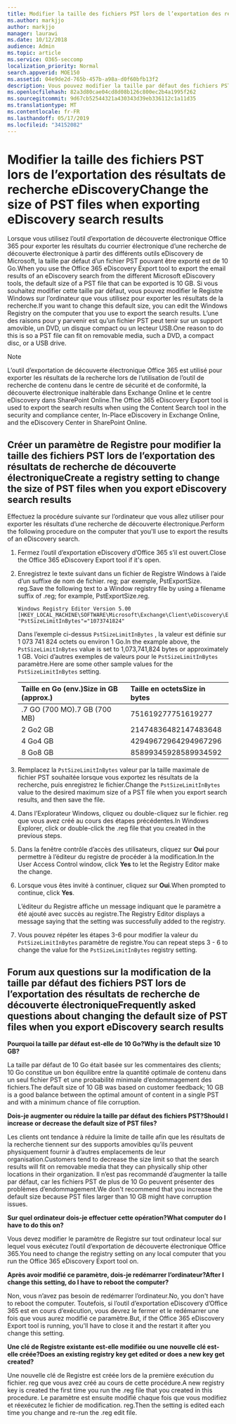 ```yaml
---
title: Modifier la taille des fichiers PST lors de l’exportation des résultats de recherche eDiscovery
ms.author: markjjo
author: markjjo
manager: laurawi
ms.date: 10/12/2018
audience: Admin
ms.topic: article
ms.service: O365-seccomp
localization_priority: Normal
search.appverid: MOE150
ms.assetid: 04e9de2d-765b-457b-a98a-d0f60bfb13f2
description: Vous pouvez modifier la taille par défaut des fichiers PST téléchargés sur votre ordinateur lorsque vous exportez les résultats de recherche de découverte électronique.
ms.openlocfilehash: 82a3d80cae04cd8d08b126c800ec2b4a1995f262
ms.sourcegitcommit: 9d67cb52544321a430343d39eb336112c1a11d35
ms.translationtype: MT
ms.contentlocale: fr-FR
ms.lasthandoff: 05/17/2019
ms.locfileid: "34152082"
---
```

# <a name="change-the-size-of-pst-files-when-exporting-ediscovery-search-results"></a><span data-ttu-id="35a89-103">Modifier la taille des fichiers PST lors de l’exportation des résultats de recherche eDiscovery</span><span class="sxs-lookup"><span data-stu-id="35a89-103">Change the size of PST files when exporting eDiscovery search results</span></span>

<span data-ttu-id="35a89-104">Lorsque vous utilisez l’outil d’exportation de découverte électronique Office 365 pour exporter les résultats du courrier électronique d’une recherche de découverte électronique à partir des différents outils eDiscovery de Microsoft, la taille par défaut d’un fichier PST pouvant être exporté est de 10 Go.</span><span class="sxs-lookup"><span data-stu-id="35a89-104">When you use the Office 365 eDiscovery Export tool to export the email results of an eDiscovery search from the different Microsoft eDiscovery tools, the default size of a PST file that can be exported is 10 GB.</span></span> <span data-ttu-id="35a89-105">Si vous souhaitez modifier cette taille par défaut, vous pouvez modifier le Registre Windows sur l’ordinateur que vous utilisez pour exporter les résultats de la recherche.</span><span class="sxs-lookup"><span data-stu-id="35a89-105">If you want to change this default size, you can edit the Windows Registry on the computer that you use to export the search results.</span></span> <span data-ttu-id="35a89-106">L’une des raisons pour y parvenir est qu’un fichier PST peut tenir sur un support amovible, un DVD, un disque compact ou un lecteur USB.</span><span class="sxs-lookup"><span data-stu-id="35a89-106">One reason to do this is so a PST file can fit on removable media, such a DVD, a compact disc, or a USB drive.</span></span> 
  
> [!NOTE]
>  <span data-ttu-id="35a89-107">L’outil d’exportation de découverte électronique Office 365 est utilisé pour exporter les résultats de la recherche lors de l’utilisation de l’outil de recherche de contenu dans le centre de sécurité et de conformité, la découverte électronique inaltérable dans Exchange Online et le centre eDiscovery dans SharePoint Online.</span><span class="sxs-lookup"><span data-stu-id="35a89-107">The Office 365 eDiscovery Export tool is used to export the search results when using the Content Search tool in the security and compliance center, In-Place eDiscovery in Exchange Online, and the eDiscovery Center in SharePoint Online.</span></span>
  
## <a name="create-a-registry-setting-to-change-the-size-of-pst-files-when-you-export-ediscovery-search-results"></a><span data-ttu-id="35a89-108">Créer un paramètre de Registre pour modifier la taille des fichiers PST lors de l’exportation des résultats de recherche de découverte électronique</span><span class="sxs-lookup"><span data-stu-id="35a89-108">Create a registry setting to change the size of PST files when you export eDiscovery search results</span></span>

<span data-ttu-id="35a89-109">Effectuez la procédure suivante sur l’ordinateur que vous allez utiliser pour exporter les résultats d’une recherche de découverte électronique.</span><span class="sxs-lookup"><span data-stu-id="35a89-109">Perform the following procedure on the computer that you'll use to export the results of an eDiscovery search.</span></span>
  
1. <span data-ttu-id="35a89-110">Fermez l’outil d’exportation eDiscovery d’Office 365 s’il est ouvert.</span><span class="sxs-lookup"><span data-stu-id="35a89-110">Close the Office 365 eDiscovery Export tool if it's open.</span></span> 
    
2. <span data-ttu-id="35a89-111">Enregistrez le texte suivant dans un fichier de Registre Windows à l’aide d’un suffixe de nom de fichier. reg; par exemple, PstExportSize. reg.</span><span class="sxs-lookup"><span data-stu-id="35a89-111">Save the following text to a Window registry file by using a filename suffix of .reg; for example, PstExportSize.reg.</span></span> 
    
    ```
    Windows Registry Editor Version 5.00
    [HKEY_LOCAL_MACHINE\SOFTWARE\Microsoft\Exchange\Client\eDiscovery\ExportTool]
    "PstSizeLimitInBytes"="1073741824"
    ```

    <span data-ttu-id="35a89-112">Dans l’exemple ci-dessus `PstSizeLimitInBytes` , la valeur est définie sur 1 073 741 824 octets ou environ 1 Go.</span><span class="sxs-lookup"><span data-stu-id="35a89-112">In the example above, the  `PstSizeLimitInBytes` value is set to 1,073,741,824 bytes or approximately 1 GB.</span></span> <span data-ttu-id="35a89-113">Voici d’autres exemples de valeurs pour le `PstSizeLimitInBytes` paramètre.</span><span class="sxs-lookup"><span data-stu-id="35a89-113">Here are some other sample values for the  `PstSizeLimitInBytes` setting.</span></span> 
    
    |<span data-ttu-id="35a89-114">**Taille en Go (env.)**</span><span class="sxs-lookup"><span data-stu-id="35a89-114">**Size in GB (approx.)**</span></span>|<span data-ttu-id="35a89-115">**Taille en octets**</span><span class="sxs-lookup"><span data-stu-id="35a89-115">**Size in bytes**</span></span>|
    |:-----|:-----|
    |<span data-ttu-id="35a89-116">.7 GO (700 MO)</span><span class="sxs-lookup"><span data-stu-id="35a89-116">.7 GB (700 MB)</span></span>  <br/> |<span data-ttu-id="35a89-117">751619277</span><span class="sxs-lookup"><span data-stu-id="35a89-117">751619277</span></span>  <br/> |
    |<span data-ttu-id="35a89-118">2 Go</span><span class="sxs-lookup"><span data-stu-id="35a89-118">2 GB</span></span>  <br/> |<span data-ttu-id="35a89-119">2147483648</span><span class="sxs-lookup"><span data-stu-id="35a89-119">2147483648</span></span>  <br/> |
    |<span data-ttu-id="35a89-120">4 Go</span><span class="sxs-lookup"><span data-stu-id="35a89-120">4 GB</span></span>  <br/> |<span data-ttu-id="35a89-121">4294967296</span><span class="sxs-lookup"><span data-stu-id="35a89-121">4294967296</span></span>  <br/> |
    |<span data-ttu-id="35a89-122">8 Go</span><span class="sxs-lookup"><span data-stu-id="35a89-122">8 GB</span></span>  <br/> |<span data-ttu-id="35a89-123">8589934592</span><span class="sxs-lookup"><span data-stu-id="35a89-123">8589934592</span></span>  <br/> |
   
3. <span data-ttu-id="35a89-124">Remplacez la `PstSizeLimitInBytes` valeur par la taille maximale de fichier PST souhaitée lorsque vous exportez les résultats de la recherche, puis enregistrez le fichier.</span><span class="sxs-lookup"><span data-stu-id="35a89-124">Change the `PstSizeLimitInBytes` value to the desired maximum size of a PST file when you export search results, and then save the file.</span></span> 
    
4. <span data-ttu-id="35a89-125">Dans l’Explorateur Windows, cliquez ou double-cliquez sur le fichier. reg que vous avez créé au cours des étapes précédentes.</span><span class="sxs-lookup"><span data-stu-id="35a89-125">In Windows Explorer, click or double-click the .reg file that you created in the previous steps.</span></span>
    
5. <span data-ttu-id="35a89-126">Dans la fenêtre contrôle d’accès des utilisateurs, cliquez sur **Oui** pour permettre à l’éditeur du registre de procéder à la modification.</span><span class="sxs-lookup"><span data-stu-id="35a89-126">In the User Access Control window, click **Yes** to let the Registry Editor make the change.</span></span> 
    
6. <span data-ttu-id="35a89-127">Lorsque vous êtes invité à continuer, cliquez sur **Oui**.</span><span class="sxs-lookup"><span data-stu-id="35a89-127">When prompted to continue, click **Yes**.</span></span>
    
    <span data-ttu-id="35a89-128">L’éditeur du Registre affiche un message indiquant que le paramètre a été ajouté avec succès au registre.</span><span class="sxs-lookup"><span data-stu-id="35a89-128">The Registry Editor displays a message saying that the setting was successfully added to the registry.</span></span>
    
7. <span data-ttu-id="35a89-129">Vous pouvez répéter les étapes 3-6 pour modifier la valeur du `PstSizeLimitInBytes` paramètre de registre.</span><span class="sxs-lookup"><span data-stu-id="35a89-129">You can repeat steps 3 - 6 to change the value for the  `PstSizeLimitInBytes` registry setting.</span></span> 
  
## <a name="frequently-asked-questions-about-changing-the-default-size-of-pst-files-when-you-export-ediscovery-search-results"></a><span data-ttu-id="35a89-130">Forum aux questions sur la modification de la taille par défaut des fichiers PST lors de l’exportation des résultats de recherche de découverte électronique</span><span class="sxs-lookup"><span data-stu-id="35a89-130">Frequently asked questions about changing the default size of PST files when you export eDiscovery search results</span></span>

 <span data-ttu-id="35a89-131">**Pourquoi la taille par défaut est-elle de 10 Go?**</span><span class="sxs-lookup"><span data-stu-id="35a89-131">**Why is the default size 10 GB?**</span></span>
  
<span data-ttu-id="35a89-132">La taille par défaut de 10 Go était basée sur les commentaires des clients; 10 Go constitue un bon équilibre entre la quantité optimale de contenu dans un seul fichier PST et une probabilité minimale d’endommagement des fichiers.</span><span class="sxs-lookup"><span data-stu-id="35a89-132">The default size of 10 GB was based on customer feedback; 10 GB is a good balance between the optimal amount of content in a single PST and with a minimum chance of file corruption.</span></span>
  
 <span data-ttu-id="35a89-133">**Dois-je augmenter ou réduire la taille par défaut des fichiers PST?**</span><span class="sxs-lookup"><span data-stu-id="35a89-133">**Should I increase or decrease the default size of PST files?**</span></span>
  
<span data-ttu-id="35a89-134">Les clients ont tendance à réduire la limite de taille afin que les résultats de la recherche tiennent sur des supports amovibles qu’ils peuvent physiquement fournir à d’autres emplacements de leur organisation.</span><span class="sxs-lookup"><span data-stu-id="35a89-134">Customers tend to decrease the size limit so that the search results will fit on removable media that they can physically ship other locations in their organization.</span></span> <span data-ttu-id="35a89-135">Il n’est pas recommandé d’augmenter la taille par défaut, car les fichiers PST de plus de 10 Go peuvent présenter des problèmes d’endommagement.</span><span class="sxs-lookup"><span data-stu-id="35a89-135">We don't recommend that you increase the default size because PST files larger than 10 GB might have corruption issues.</span></span>
  
 <span data-ttu-id="35a89-136">**Sur quel ordinateur dois-je effectuer cette opération?**</span><span class="sxs-lookup"><span data-stu-id="35a89-136">**What computer do I have to do this on?**</span></span>
  
<span data-ttu-id="35a89-137">Vous devez modifier le paramètre de Registre sur tout ordinateur local sur lequel vous exécutez l’outil d’exportation de découverte électronique Office 365.</span><span class="sxs-lookup"><span data-stu-id="35a89-137">You need to change the registry setting on any local computer that you run the Office 365 eDiscovery Export tool on.</span></span>
  
 <span data-ttu-id="35a89-138">**Après avoir modifié ce paramètre, dois-je redémarrer l’ordinateur?**</span><span class="sxs-lookup"><span data-stu-id="35a89-138">**After I change this setting, do I have to reboot the computer?**</span></span>
  
<span data-ttu-id="35a89-139">Non, vous n’avez pas besoin de redémarrer l’ordinateur.</span><span class="sxs-lookup"><span data-stu-id="35a89-139">No, you don't have to reboot the computer.</span></span> <span data-ttu-id="35a89-140">Toutefois, si l’outil d’exportation eDiscovery d’Office 365 est en cours d’exécution, vous devrez le fermer et le redémarrer une fois que vous aurez modifié ce paramètre.</span><span class="sxs-lookup"><span data-stu-id="35a89-140">But, if the Office 365 eDiscovery Export tool is running, you'll have to close it and the restart it after you change this setting.</span></span>
  
 <span data-ttu-id="35a89-141">**Une clé de Registre existante est-elle modifiée ou une nouvelle clé est-elle créée?**</span><span class="sxs-lookup"><span data-stu-id="35a89-141">**Does an existing registry key get edited or does a new key get created?**</span></span>
  
<span data-ttu-id="35a89-142">Une nouvelle clé de Registre est créée lors de la première exécution du fichier. reg que vous avez créé au cours de cette procédure.</span><span class="sxs-lookup"><span data-stu-id="35a89-142">A new registry key is created the first time you run the .reg file that you created in this procedure.</span></span> <span data-ttu-id="35a89-143">Le paramètre est ensuite modifié chaque fois que vous modifiez et réexécutez le fichier de modification. reg.</span><span class="sxs-lookup"><span data-stu-id="35a89-143">Then the setting is edited each time you change and re-run the .reg edit file.</span></span>
